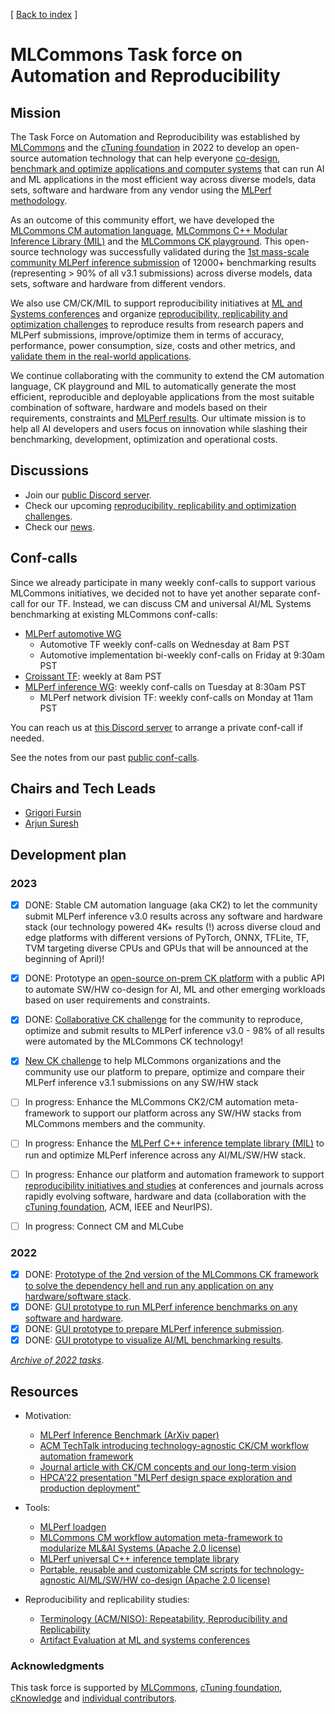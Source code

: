 [ [Back to index](README.md) ]

# MLCommons Task force on Automation and Reproducibility

## Mission

The Task Force on Automation and Reproducibility was established by [MLCommons]( https://mlcommons.org ) and the [cTuning foundation](https://cTuning.org) in 2022
to develop an open-source automation technology that can help everyone [co-design, benchmark and optimize applications and computer systems](mlperf/README.md) 
that can run AI and ML applications in the most efficient way across diverse models, data sets, software and hardware from any vendor 
using the [MLPerf methodology](https://arxiv.org/abs/1911.02549).

As an outcome of this community effort, we have developed the [MLCommons CM automation language](https://youtu.be/_1f9i_Bzjmg?si=l0Qqon2Rt7pSji36), 
[MLCommons C++ Modular Inference Library (MIL)](../cm-mlops/script/app-mlperf-inference-cpp/README-extra.md) 
and the [MLCommons CK playground](https://access.cKnowledge.org).
This open-source technology was successfully validated during the [1st mass-scale community MLPerf inference submission](https://www.linkedin.com/feed/update/urn:li:activity:7112057645603119104/) 
of 12000+ benchmarking results (representing > 90% of all v3.1 submissions)
across diverse models, data sets, software and hardware from different vendors.

We also use CM/CK/MIL to support reproducibility initiatives at [ML and Systems conferences](https://cTuning.org/ae)
and organize [reproducibility, replicability and optimization challenges](https://access.cknowledge.org/playground/?action=challenges)
to reproduce results from research papers and MLPerf submissions, 
improve/optimize them in terms of accuracy, performance, power consumption, size, costs and other metrics, 
and [validate them in the real-world applications](https://www.youtube.com/watch?v=7zpeIVwICa4).

We continue collaborating with the community to extend the CM automation language, CK playground and MIL
to automatically generate the most efficient, reproducible and deployable applications from the most suitable 
combination of software, hardware and models based on their requirements,
constraints and [MLPerf results](https://access.cknowledge.org/playground/?action=experiments).
Our ultimate mission is to help all AI developers and users focus on innovation while
slashing their benchmarking, development, optimization and operational costs.

## Discussions

* Join our [public Discord server](https://discord.gg/JjWNWXKxwT).
* Check our upcoming [reproducibility, replicability and optimization challenges](https://access.cknowledge.org/playground/?action=challenges).
* Check our [news](news.md).

## Conf-calls

Since we already participate in many weekly conf-calls to support various MLCommons initiatives, we decided not to have yet another separate conf-call for our TF.
Instead, we can discuss CM and universal AI/ML Systems benchmarking at existing MLCommons conf-calls:
* [MLPerf automotive WG](https://mlcommons.org/working-groups/benchmarks/automotive)
  * Automotive TF weekly conf-calls on Wednesday at 8am PST
  * Automotive implementation bi-weekly conf-calls on Friday at 9:30am PST
* [Croissant TF](https://github.com/mlcommons/croissant): weekly at 8am PST
* [MLPerf inference WG](https://mlcommons.org/working-groups/benchmarks/inference): weekly conf-calls on Tuesday at 8:30am PST
  * MLPerf network division TF: weekly conf-calls on Monday at 11am PST

You can reach us at [this Discord server](https://discord.gg/JjWNWXKxwT) to arrange a private conf-call if needed.

See the notes from our past [public conf-calls]( https://docs.google.com/document/d/1zMNK1m_LhWm6jimZK6YE05hu4VH9usdbKJ3nBy-ZPAw ).

## Chairs and Tech Leads

* [Grigori Fursin](https://cKnowledge.org/gfursin)
* [Arjun Suresh](https://www.linkedin.com/in/arjunsuresh) 

## Development plan

### 2023

- [x] DONE: Stable CM automation language (aka CK2) to let the community submit MLPerf inference v3.0 results across any software and hardware stack 
      (our technology powered 4K+ results (!) across diverse cloud and edge platforms with different versions of PyTorch, ONNX, TFLite, TF, TVM targeting diverse CPUs and GPUs 
      that will be announced at the beginning of April)!
- [x] DONE: Prototype an [open-source on-prem CK platform](https://github.com/mlcommons/ck/tree/master/docs#collective-knowledge-playground-ck) 
      with a public API to automate SW/HW co-design for AI, ML and other emerging workloads based on user requirements and constraints.
- [x] DONE: [Collaborative CK challenge](https://access.cknowledge.org/playground/?action=challenges&name=optimize-mlperf-inference-v3.0-2023) 
      for the community to reproduce, optimize and submit results to MLPerf inference v3.0
      - 98% of all results were automated by the MLCommons CK technology!
- [x] [New CK challenge](https://access.cknowledge.org/playground/?action=challenges&name=optimize-mlperf-inference-v3.1-2023) 
      to help MLCommons organizations and the community use our platform to prepare, optimize and compare their MLPerf inference v3.1 submissions on any SW/HW stack
- [ ] In progress: Enhance the MLCommons CK2/CM automation meta-framework to support our platform across any SW/HW stacks from MLCommons members and the community.
- [ ] In progress: Enhance the [MLPerf C++ inference template library (MIL)](https://github.com/mlcommons/ck/tree/master/cm-mlops/script/app-mlperf-inference-cpp) 
      to run and optimize MLPerf inference across any AI/ML/SW/HW stack.
- [ ] In progress: Enhance our platform and automation framework to support [reproducibility initiatives and studies](https://cTuning.org/ae) at conferences and journals 
      across rapidly evolving software, hardware and data (collaboration with the [cTuning foundation](https://cTuning.org), ACM, IEEE and NeurIPS).
- [ ] In progress: Connect CM and MLCube


### 2022

- [x] DONE: [Prototype of the 2nd version of the MLCommons CK framework to solve the dependency hell and run any application on any hardware/software stack](https://github.com/mlcommons/ck).
- [x] DONE: [GUI prototype to run MLPerf inference benchmarks on any software and hardware](https://cknowledge.org/mlperf-inference-gui).
- [x] DONE: [GUI prototype to prepare MLPerf inference submission](https://cknowledge.org/mlperf-inference-submission-gui).
- [x] DONE: [GUI prototype to visualize AI/ML benchmarking results](https://cKnowledge.org/cm-gui-graph).

[*Archive of 2022 tasks*](archive/taskforce-2022.md).


## Resources

* Motivation:
  * [MLPerf Inference Benchmark (ArXiv paper)](https://arxiv.org/abs/1911.02549)
  * [ACM TechTalk introducing technology-agnostic CK/CM workflow automation framework](https://www.youtube.com/watch?v=7zpeIVwICa4)
  * [Journal article with CK/CM concepts and our long-term vision](https://arxiv.org/pdf/2011.01149.pdf)
  * [HPCA'22 presentation "MLPerf design space exploration and production deployment"](https://doi.org/10.5281/zenodo.6475385)

* Tools:
  * [MLPerf loadgen](https://github.com/mlcommons/inference/tree/master/loadgen)
  * [MLCommons CM workflow automation meta-framework to modularize ML&AI Systems (Apache 2.0 license)](https://github.com/mlcommons/ck)
  * [MLPerf universal C++ inference template library](https://github.com/mlcommons/ck/tree/master/cm-mlops/script/app-mlperf-inference-cpp)
  * [Portable, reusable and customizable CM scripts for technology-agnostic AI/ML/SW/HW co-design  (Apache 2.0 license)](https://github.com/mlcommons/ck/tree/master/cm-mlops/script)

* Reproducibility and replicability studies:
  * [Terminology (ACM/NISO): Repeatability, Reproducibility and Replicability](artifact-evaluation/faq.md#what-is-the-difference-between-repeatability-reproducibility-and-replicability)
  * [Artifact Evaluation at ML and systems conferences](https://cTuning.org/ae)

### Acknowledgments

This task force is supported by [MLCommons](https://mlcommons.org), [cTuning foundation](https://cTuning.org),
[cKnowledge](https://cKnowledge.org) and [individual contributors](https://github.com/mlcommons/ck/blob/master/CONTRIBUTING.md).
